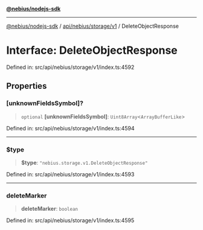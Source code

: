 [**@nebius/nodejs-sdk**](../../../../../README.md)

***

[@nebius/nodejs-sdk](../../../../../README.md) / [api/nebius/storage/v1](../README.md) / DeleteObjectResponse

# Interface: DeleteObjectResponse

Defined in: src/api/nebius/storage/v1/index.ts:4592

## Properties

### \[unknownFieldsSymbol\]?

> `optional` **\[unknownFieldsSymbol\]**: `Uint8Array`\<`ArrayBufferLike`\>

Defined in: src/api/nebius/storage/v1/index.ts:4594

***

### $type

> **$type**: `"nebius.storage.v1.DeleteObjectResponse"`

Defined in: src/api/nebius/storage/v1/index.ts:4593

***

### deleteMarker

> **deleteMarker**: `boolean`

Defined in: src/api/nebius/storage/v1/index.ts:4595
